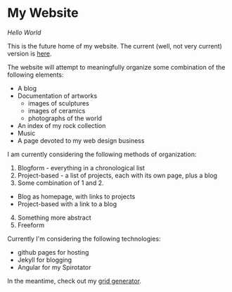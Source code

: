 # My Website

*Hello World*

This is the future home of my website. The current (well, not very current) version is [here](http://andrewsteinmetz.net).

The website will attempt to meaningfully organize some combination of the following elements:

- A blog
- Documentation of artworks
  * images of sculptures
  * images of ceramics
  * photographs of the world
- An index of my rock collection
- Music
- A page devoted to my web design business

I am currently considering the following methods of organization:
1. Blogform - everything in a chronological list
2. Project-based - a list of projects, each with its own page, plus a blog
3. Some combination of 1 and 2.
  - Blog as homepage, with links to projects
  - Project-based with a link to a blog
4. Something more abstract
5. Freeform

Currently I'm considering the following technologies:
- github pages for hosting
- Jekyll for blogging
- Angular for my Spirotator

In the meantime, check out my [grid generator](/sass_grundrisse).
